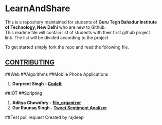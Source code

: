 LearnAndShare
===============
This is a repository maintained for students of **Guru Tegh Bahadur Institute of Technology, New Delhi** who are new to Github.  
This readme file will contain list of students with their first github project link. The list will be divided according to the project.  

To get started simply fork the repo and read the following file.
## [CONTRIBUTING](https://github.com/Aditya-Chowdhry/LearnAndShare/blob/master/CONTRIBUTING.md)  

##Web
##Algorithms
##Mobile Phone Applications
1. **Gurpreet Singh - [CodeIt](https://github.com/GurpreetSK95/CodeIt)**

##IOT
##Scripting  
1. **Aditya Chowdhry - [file_organizer](https://github.com/Aditya-Chowdhry/file_organizer)**
2. **Gur Raunaq Singh - [Tweet Sentiment Analizer](https://github.com/gurraunaqsingh/Tweet-Sentiment-Analizer)**

##Test pull request
Created by rajdeep




